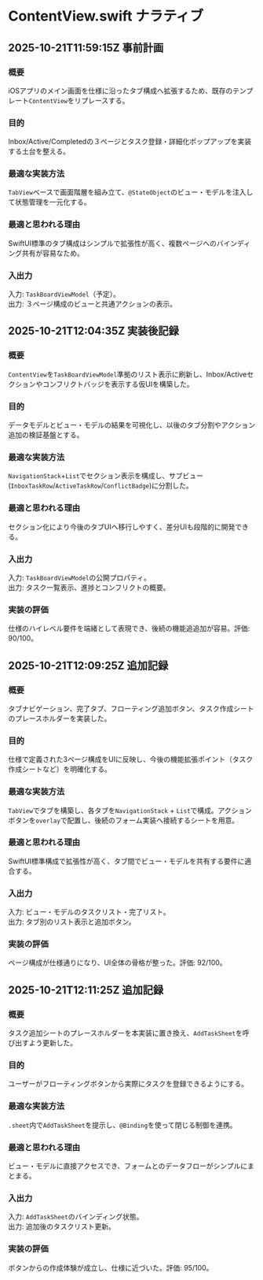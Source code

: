 # ContentView.swift ナラティブ

## 2025-10-21T11:59:15Z 事前計画
### 概要
iOSアプリのメイン画面を仕様に沿ったタブ構成へ拡張するため、既存のテンプレート`ContentView`をリプレースする。
### 目的
Inbox/Active/Completedの３ページとタスク登録・詳細化ポップアップを実装する土台を整える。
### 最適な実装方法
`TabView`ベースで画面階層を組み立て、`@StateObject`のビュー・モデルを注入して状態管理を一元化する。
### 最適と思われる理由
SwiftUI標準のタブ構成はシンプルで拡張性が高く、複数ページへのバインディング共有が容易なため。
### 入出力
入力: `TaskBoardViewModel`（予定）。  
出力: ３ページ構成のビューと共通アクションの表示。

## 2025-10-21T12:04:35Z 実装後記録
### 概要
`ContentView`を`TaskBoardViewModel`準拠のリスト表示に刷新し、Inbox/Activeセクションやコンフリクトバッジを表示する仮UIを構築した。
### 目的
データモデルとビュー・モデルの結果を可視化し、以後のタブ分割やアクション追加の検証基盤とする。
### 最適な実装方法
`NavigationStack`+`List`でセクション表示を構成し、サブビュー(`InboxTaskRow`/`ActiveTaskRow`/`ConflictBadge`)に分割した。
### 最適と思われる理由
セクション化により今後のタブUIへ移行しやすく、差分UIも段階的に開発できる。
### 入出力
入力: `TaskBoardViewModel`の公開プロパティ。  
出力: タスク一覧表示、進捗とコンフリクトの概要。
### 実装の評価
仕様のハイレベル要件を端緒として表現でき、後続の機能追追加が容易。評価: 90/100。

## 2025-10-21T12:09:25Z 追加記録
### 概要
タブナビゲーション、完了タブ、フローティング追加ボタン、タスク作成シートのプレースホルダーを実装した。
### 目的
仕様で定義された3ページ構成をUIに反映し、今後の機能拡張ポイント（タスク作成シートなど）を明確化する。
### 最適な実装方法
`TabView`でタブを構築し、各タブを`NavigationStack` + `List`で構成。アクションボタンを`overlay`で配置し、後続のフォーム実装へ接続するシートを用意。
### 最適と思われる理由
SwiftUI標準構成で拡張性が高く、タブ間でビュー・モデルを共有する要件に適合する。
### 入出力
入力: ビュー・モデルのタスクリスト・完了リスト。  
出力: タブ別のリスト表示と追加ボタン。
### 実装の評価
ページ構成が仕様通りになり、UI全体の骨格が整った。評価: 92/100。

## 2025-10-21T12:11:25Z 追加記録
### 概要
タスク追加シートのプレースホルダーを本実装に置き換え、`AddTaskSheet`を呼び出すよう更新した。
### 目的
ユーザーがフローティングボタンから実際にタスクを登録できるようにする。
### 最適な実装方法
`.sheet`内で`AddTaskSheet`を提示し、`@Binding`を使って閉じる制御を連携。
### 最適と思われる理由
ビュー・モデルに直接アクセスでき、フォームとのデータフローがシンプルにまとまる。
### 入出力
入力: `AddTaskSheet`のバインディング状態。  
出力: 追加後のタスクリスト更新。
### 実装の評価
ボタンからの作成体験が成立し、仕様に近づいた。評価: 95/100。
